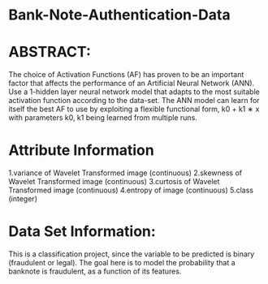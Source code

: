 # Bank-Note-Authentication-Data

# ABSTRACT:
The choice of Activation Functions (AF) has proven to be an important factor that affects the performance of an Artificial Neural Network (ANN). Use a 1-hidden layer neural network model that adapts to the most suitable activation function according to the data-set. The ANN model can learn for itself the best AF to use by exploiting a flexible functional form, k0 + k1 ∗ x with parameters k0, k1 being learned from multiple runs.

# Attribute Information
1.variance of Wavelet Transformed image (continuous)
2.skewness of Wavelet Transformed image (continuous)
3.curtosis of Wavelet Transformed image (continuous)
4.entropy of image (continuous)
5.class (integer)


# Data Set Information:
This is a classification project, since the variable to be predicted is binary (fraudulent or legal). The goal here is to model the probability that a banknote is fraudulent, as a function of its features.
